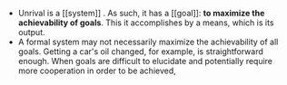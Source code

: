 - Unrival is a [[system]] .  As such, it has a [[goal]]: **to maximize the achievability of goals**.  This it accomplishes by a means, which is its output.
- A formal system may not necessarily maximize the achievability of all goals.  Getting a car's oil changed, for example, is straightforward enough.  When goals are difficult to elucidate and potentially require more cooperation in order to be achieved,